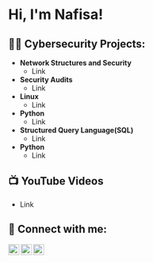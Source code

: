 <h1>Hi, I'm Nafisa!</h1>

<h2>👨‍💻 Cybersecurity Projects:</h2>

- <b>Network Structures and Security</b>
  - Link
- <b>Security Audits</b>
  - Link
- <b>Linux</b>
  - Link
- <b>Python</b>
  - Link
- <b>Structured Query Language(SQL)</b>
  - Link
- <b>Python</b>
  - Link

<h2>📺 YouTube Videos</h2>

- Link

<h2> 🤳 Connect with me:</h2>

[<img align="left" alt="NafisaRahman | YouTube" width="22px" src="https://cdn.jsdelivr.net/npm/simple-icons@v3/icons/youtube.svg" />][youtube]
[<img align="left" alt="NafisaRahman | LinkedIn" width="22px" src="https://cdn.jsdelivr.net/npm/simple-icons@v3/icons/linkedin.svg" />][linkedin]
[<img align="left" alt="NafisaRahman | Instagram" width="22px" src="https://cdn.jsdelivr.net/npm/simple-icons@v3/icons/instagram.svg" />][instagram]

[youtube]: https://www.youtube.com/c/
[instagram]: https://www.instagram.com/nafisa.rc/
[linkedin]: www.linkedin.com/in/nafisa-rahman-chowdhury-951a582a4


<!--
**nafisarc/nafisarc** is a ✨ _special_ ✨ repository because its `README.md` (this file) appears on your GitHub profile.

Here are some ideas to get you started:

- 🔭 I’m currently working on ...
- 🌱 I’m currently learning ...
- 👯 I’m looking to collaborate on ...
- 🤔 I’m looking for help with ...
- 💬 Ask me about ...
- 📫 How to reach me: ...
- 😄 Pronouns: ...
- ⚡ Fun fact: ...
-->

